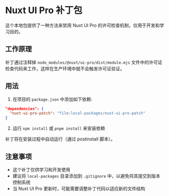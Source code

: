 # Nuxt UI Pro 补丁包

这个本地包提供了一种方法来禁用 Nuxt UI Pro 的许可检查机制，仅用于开发和学习目的。

## 工作原理

补丁通过注释掉 `node_modules/@nuxt/ui-pro/dist/module.mjs` 文件中的许可证检查代码来工作，这样在生产环境中就不会触发许可证验证。

## 用法

1. 在项目的 `package.json` 中添加如下依赖:

```json
"dependencies": {
  "nuxt-ui-pro-patch": "file:local-packages/nuxt-ui-pro-patch"
}
```

2. 运行 `npm install` 或 `pnpm install` 来安装依赖

补丁将在安装过程中自动运行（通过 postinstall 脚本）。

## 注意事项

- 这个补丁仅供学习和开发使用
- 建议将 `local-packages` 目录添加到 `.gitignore` 中，以避免将其提交到版本控制系统
- 当 Nuxt UI Pro 更新时，可能需要调整补丁代码以适应新的文件结构 